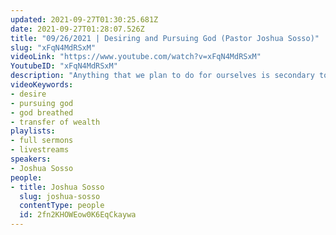 ```yaml
---
updated: 2021-09-27T01:30:25.681Z
date: 2021-09-27T01:28:07.526Z
title: "09/26/2021 | Desiring and Pursuing God (Pastor Joshua Sosso)"
slug: "xFqN4MdRSxM"
videoLink: "https://www.youtube.com/watch?v=xFqN4MdRSxM"
YoutubeID: "xFqN4MdRSxM"
description: "Anything that we plan to do for ourselves is secondary to God's plans. Everything that we do must be God breathed. When Jesus was tempted, He was tempted with physical need, the temptation of pride, and the temptation of desire. He is our example and He showed us that He surrendered completely to Father God to overcome these temptations. What we have in Christ Jesus is far greater than anything we could be offered or tempted with. Our relationship with God should be about everything that we've gained, not what we've sacrificed, because nothing on earth can compare to the hidden riches that God gives us. Hold tightly to the vision and instructions God has given you. We have so much to look forward to in this season! This sermon was delivered by Pastor Joshua Sosso at Freedom Fellowship Church International on September 26, 2021.\n"
videoKeywords:
- desire
- pursuing god
- god breathed
- transfer of wealth
playlists:
- full sermons
- livestreams
speakers:
- Joshua Sosso
people:
- title: Joshua Sosso
  slug: joshua-sosso
  contentType: people
  id: 2fn2KHOWEow0K6EqCkaywa
---
```

